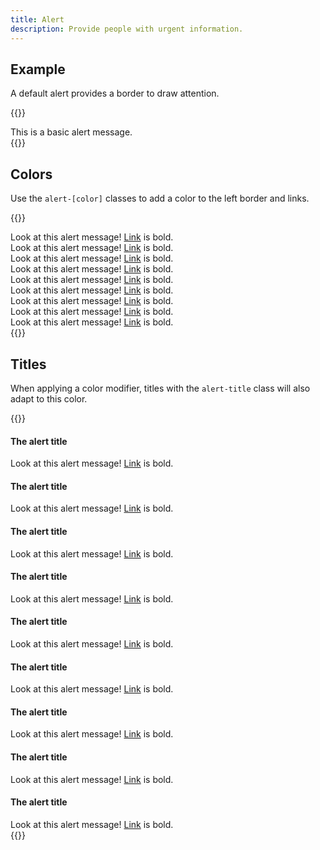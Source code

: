 ```yaml
---
title: Alert
description: Provide people with urgent information.
---
```


## Example
A default alert provides a border to draw attention.

{{<example>}}
<div class="alert" role="alert">
  This is a basic alert message.
</div>
{{</example>}}

## Colors
Use the `alert-[color]` classes to add a color to the left border and links.

{{<example>}}
<div class="alert alert-blue" role="alert">
  Look at this alert message! <a href="#">Link</a> is bold.
</div>
<div class="alert alert-purple" role="alert">
  Look at this alert message! <a href="#">Link</a> is bold.
</div>
<div class="alert alert-pink" role="alert">
  Look at this alert message! <a href="#">Link</a> is bold.
</div>
<div class="alert alert-red" role="alert">
  Look at this alert message! <a href="#">Link</a> is bold.
</div>
<div class="alert alert-orange" role="alert">
  Look at this alert message! <a href="#">Link</a> is bold.
</div>
<div class="alert alert-yellow" role="alert">
  Look at this alert message! <a href="#">Link</a> is bold.
</div>
<div class="alert alert-lime" role="alert">
  Look at this alert message! <a href="#">Link</a> is bold.
</div>
<div class="alert alert-green" role="alert">
  Look at this alert message! <a href="#">Link</a> is bold.
</div>
<div class="alert alert-grey" role="alert">
  Look at this alert message! <a href="#">Link</a> is bold.
</div>
{{</example>}}

## Titles
When applying a color modifier, titles with the `alert-title` class will also adapt to this color.

{{<example>}}
<div class="alert alert-blue" role="alert">
  <h4 class="alert-title">The alert title</h4>
  Look at this alert message! <a href="#">Link</a> is bold.
</div>
<div class="alert alert-purple" role="alert">
  <h4 class="alert-title">The alert title</h4>
  Look at this alert message! <a href="#">Link</a> is bold.
</div>
<div class="alert alert-pink" role="alert">
  <h4 class="alert-title">The alert title</h4>
  Look at this alert message! <a href="#">Link</a> is bold.
</div>
<div class="alert alert-red" role="alert">
  <h4 class="alert-title">The alert title</h4>
  Look at this alert message! <a href="#">Link</a> is bold.
</div>
<div class="alert alert-orange" role="alert">
  <h4 class="alert-title">The alert title</h4>
  Look at this alert message! <a href="#">Link</a> is bold.
</div>
<div class="alert alert-yellow" role="alert">
  <h4 class="alert-title">The alert title</h4>
  Look at this alert message! <a href="#">Link</a> is bold.
</div>
<div class="alert alert-lime" role="alert">
  <h4 class="alert-title">The alert title</h4>
  Look at this alert message! <a href="#">Link</a> is bold.
</div>
<div class="alert alert-green" role="alert">
  <h4 class="alert-title">The alert title</h4>
  Look at this alert message! <a href="#">Link</a> is bold.
</div>
<div class="alert alert-grey" role="alert">
  <h4 class="alert-title">The alert title</h4>
  Look at this alert message! <a href="#">Link</a> is bold.
</div>
{{</example>}}
